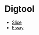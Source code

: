 # Digtool

* [Slide](https://www.usenix.org/sites/default/files/conference/protected-files/usenixsecurity17_slides_guanglu_yan.pdf)
* [Essay](https://www.usenix.org/system/files/conference/usenixsecurity17/sec17-pan.pdf)